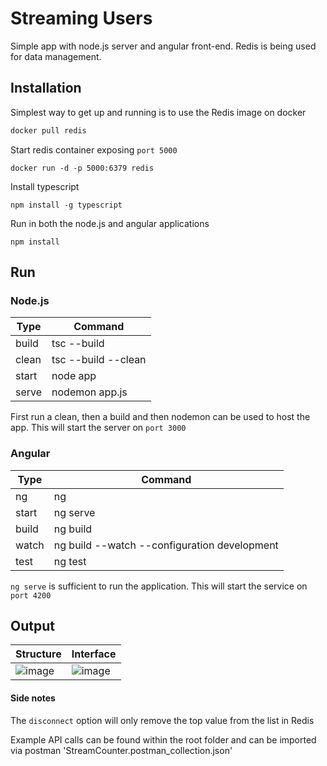 # Streaming Users

Simple app with node.js server and angular front-end. Redis is being used for data management. 

## Installation
Simplest way to get up and running is to use the Redis image on docker

```bash
docker pull redis 
```
Start redis container exposing ```port 5000```

```
docker run -d -p 5000:6379 redis
```
Install typescript

```
npm install -g typescript
```

Run in both the node.js and angular applications
```
npm install
```

## Run

### Node.js
Type  | Command
------------- | -------------
build  | tsc --build
clean  | tsc --build --clean
start  | node app
serve  | nodemon app.js

First run a clean, then a build and then nodemon can be used to host the app. This will start the server on ```port 3000```

### Angular

Type  | Command
------------- | -------------
ng  | ng
start  | ng serve
build  | ng build
watch  | ng build --watch --configuration development
test  | ng test
  
```ng serve``` is sufficient to run the application. This will start the service on  ```port 4200```

## Output

Structure  | Interface
------------- | -------------
![image](https://user-images.githubusercontent.com/44745433/139754351-e15c3cef-ee2d-467d-95e9-58c35f1faf66.png) | ![image](https://user-images.githubusercontent.com/44745433/139751208-92f50cb1-9c5a-40f2-b946-a530d6c836c9.png)



#### Side notes
The ```disconnect``` option will only remove the top value from the list in Redis

Example API calls can be found within the root folder and can be imported via postman 'StreamCounter.postman_collection.json'

